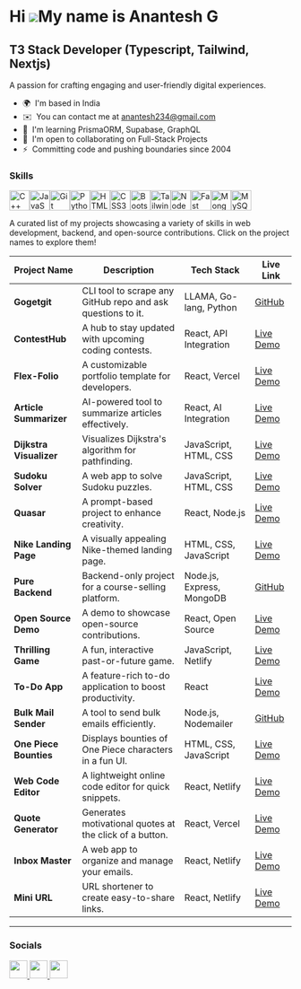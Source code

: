 Hi ![](https://user-images.githubusercontent.com/18350557/176309783-0785949b-9127-417c-8b55-ab5a4333674e.gif)My name is Anantesh G
==================================================================================================================================

T3 Stack Developer (Typescript, Tailwind, Nextjs)
--------------------

A passion for crafting engaging and user-friendly digital experiences.

* 🌍  I'm based in India
* ✉️  You can contact me at [anantesh234@gmail.com](mailto:anantesh234@gmail.com)
* 🧠  I'm learning PrismaORM, Supabase, GraphQL
* 🤝  I'm open to collaborating on Full-Stack Projects
* ⚡  Committing code and pushing boundaries since 2004

### Skills


<p align="left">
<a href="https://docs.microsoft.com/en-us/cpp/?view=msvc-170" target="_blank" rel="noreferrer"><img src="https://raw.githubusercontent.com/danielcranney/readme-generator/main/public/icons/skills/cplusplus-colored.svg" width="36" height="36" alt="C++" /></a><a href="https://developer.mozilla.org/en-US/docs/Web/JavaScript" target="_blank" rel="noreferrer"><img src="https://raw.githubusercontent.com/danielcranney/readme-generator/main/public/icons/skills/javascript-colored.svg" width="36" height="36" alt="JavaScript" /></a><a href="https://git-scm.com/" target="_blank" rel="noreferrer"><img src="https://raw.githubusercontent.com/danielcranney/readme-generator/main/public/icons/skills/git-colored.svg" width="36" height="36" alt="Git" /></a><a href="https://www.python.org/" target="_blank" rel="noreferrer"><img src="https://raw.githubusercontent.com/danielcranney/readme-generator/main/public/icons/skills/python-colored.svg" width="36" height="36" alt="Python" /></a><a href="https://developer.mozilla.org/en-US/docs/Glossary/HTML5" target="_blank" rel="noreferrer"><img src="https://raw.githubusercontent.com/danielcranney/readme-generator/main/public/icons/skills/html5-colored.svg" width="36" height="36" alt="HTML5" /></a><a href="https://www.w3.org/TR/CSS/#css" target="_blank" rel="noreferrer"><img src="https://raw.githubusercontent.com/danielcranney/readme-generator/main/public/icons/skills/css3-colored.svg" width="36" height="36" alt="CSS3" /></a><a href="https://getbootstrap.com/" target="_blank" rel="noreferrer"><img src="https://raw.githubusercontent.com/danielcranney/readme-generator/main/public/icons/skills/bootstrap-colored.svg" width="36" height="36" alt="Bootstrap" /></a><a href="https://tailwindcss.com/" target="_blank" rel="noreferrer"><img src="https://raw.githubusercontent.com/danielcranney/readme-generator/main/public/icons/skills/tailwindcss-colored.svg" width="36" height="36" alt="TailwindCSS" /></a><a href="https://nodejs.org/en/" target="_blank" rel="noreferrer"><img src="https://raw.githubusercontent.com/danielcranney/readme-generator/main/public/icons/skills/nodejs-colored.svg" width="36" height="36" alt="NodeJS" /></a><a href="https://fastapi.tiangolo.com/" target="_blank" rel="noreferrer"><img src="https://raw.githubusercontent.com/danielcranney/readme-generator/main/public/icons/skills/fastapi-colored.svg" width="36" height="36" alt="Fast API" /></a><a href="https://www.mongodb.com/" target="_blank" rel="noreferrer"><img src="https://raw.githubusercontent.com/danielcranney/readme-generator/main/public/icons/skills/mongodb-colored.svg" width="36" height="36" alt="MongoDB" /></a><a href="https://www.mysql.com/" target="_blank" rel="noreferrer"><img src="https://raw.githubusercontent.com/danielcranney/readme-generator/main/public/icons/skills/mysql-colored.svg" width="36" height="36" alt="MySQL" /></a>
</p>

A curated list of my projects showcasing a variety of skills in web development, backend, and open-source contributions. Click on the project names to explore them!

| **Project Name**        | **Description**                                                                                     | **Tech Stack**           | **Live Link**                                  |
|--------------------------|-----------------------------------------------------------------------------------------------------|--------------------------|-----------------------------------------------|
| **Gogetgit**           | CLI tool to scrape any GitHub repo and ask questions to it.                                               | LLAMA, Go-lang, Python   | [GitHub](https://github.com/AnanteshG/Gogetgit)  |
| **ContestHub**           | A hub to stay updated with upcoming coding contests.                                               | React, API Integration   | [Live Demo](https://contest-hub-live.vercel.app/) |
| **Flex-Folio**           | A customizable portfolio template for developers.                                                  | React, Vercel            | [Live Demo](https://flex-folio.vercel.app/)       |
| **Article Summarizer**   | AI-powered tool to summarize articles effectively.                                                 | React, AI Integration    | [Live Demo](https://article-summarizer-tau.vercel.app/) |
| **Dijkstra Visualizer**  | Visualizes Dijkstra's algorithm for pathfinding.                                                   | JavaScript, HTML, CSS    | [Live Demo](https://tinyurl.com/msjj6h33)         |
| **Sudoku Solver**        | A web app to solve Sudoku puzzles.                                                                 | JavaScript, HTML, CSS    | [Live Demo](https://sudosolverr.vercel.app/)      |
| **Quasar**               | A prompt-based project to enhance creativity.                                                      | React, Node.js           | [Live Demo](https://quasar-prompt.vercel.app/)    |
| **Nike Landing Page**    | A visually appealing Nike-themed landing page.                                                     | HTML, CSS, JavaScript    | [Live Demo](https://nike-landing-page-hades.vercel.app/) |
| **Pure Backend**         | Backend-only project for a course-selling platform.                                                | Node.js, Express, MongoDB|  [GitHub](https://github.com/AnanteshG/course-selling-backend)                            |
| **Open Source Demo**     | A demo to showcase open-source contributions.                                                      | React, Open Source       | [Live Demo](https://open-source-gdsc.vercel.app/) |
| **Thrilling Game**       | A fun, interactive past-or-future game.                                                            | JavaScript, Netlify      | [Live Demo](https://past-or-future.netlify.app/)  |
| **To-Do App**            | A feature-rich to-do application to boost productivity.                                            | React                    | [Live Demo](https://to-do-app-hades.vercel.app/)  |
| **Bulk Mail Sender**     | A tool to send bulk emails efficiently.                                                            | Node.js, Nodemailer      |  [GitHub](https://github.com/AnanteshG/Bulk-mail-sender)                             |
| **One Piece Bounties**   | Displays bounties of One Piece characters in a fun UI.                                             | HTML, CSS, JavaScript    | [Live Demo](https://tinyurl.com/2m8nfvez)        |
| **Web Code Editor**      | A lightweight online code editor for quick snippets.                                               | React, Netlify           | [Live Demo](https://code-editor-hades.netlify.app/) |
| **Quote Generator**      | Generates motivational quotes at the click of a button.                                            | React, Vercel            | [Live Demo](https://motivquotes.vercel.app/)     |
| **Inbox Master**         | A web app to organize and manage your emails.                                                      | React, Netlify           | [Live Demo](https://inbox-master.netlify.app/)    |
| **Mini URL**             | URL shortener to create easy-to-share links.                                                       | React, Netlify           | [Live Demo](https://mini-url-hades.netlify.app/)  |

---

### Socials

<p align="left"> <a href="https://www.github.com/AnanteshG" target="_blank" rel="noreferrer"> <picture> <source media="(prefers-color-scheme: dark)" srcset="https://raw.githubusercontent.com/danielcranney/readme-generator/main/public/icons/socials/github-dark.svg" /> <source media="(prefers-color-scheme: light)" srcset="https://raw.githubusercontent.com/danielcranney/readme-generator/main/public/icons/socials/github.svg" /> <img src="https://raw.githubusercontent.com/danielcranney/readme-generator/main/public/icons/socials/github.svg" width="32" height="32" /> </picture> </a> <a href="https://www.linkedin.com/in/anantesh-gopal-6635b7264/" target="_blank" rel="noreferrer"> <picture> <source media="(prefers-color-scheme: dark)" srcset="https://raw.githubusercontent.com/danielcranney/readme-generator/main/public/icons/socials/linkedin-dark.svg" /> <source media="(prefers-color-scheme: light)" srcset="https://raw.githubusercontent.com/danielcranney/readme-generator/main/public/icons/socials/linkedin.svg" /> <img src="https://raw.githubusercontent.com/danielcranney/readme-generator/main/public/icons/socials/linkedin.svg" width="32" height="32" /> </picture> </a> <a href="https://www.x.com/AnanteshG" target="_blank" rel="noreferrer"> <picture> <source media="(prefers-color-scheme: dark)" srcset="https://raw.githubusercontent.com/danielcranney/readme-generator/main/public/icons/socials/twitter-dark.svg" /> <source media="(prefers-color-scheme: light)" srcset="https://raw.githubusercontent.com/danielcranney/readme-generator/main/public/icons/socials/twitter.svg" /> <img src="https://raw.githubusercontent.com/danielcranney/readme-generator/main/public/icons/socials/twitter.svg" width="32" height="32" /> </picture> </a></p>
